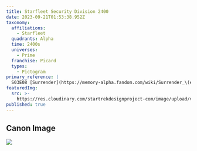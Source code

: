 ```yaml
---
title: Starfleet Security Division 2400
date: 2023-09-21T01:53:38.952Z
taxonomy:
  affiliations:
    - Starfleet
  quadrants: Alpha
  time: 2400s
  universes:
    - Prime
  franchise: Picard
  types:
    - Pictogram
primary_reference: |
  S03E08 [Surrender](https://memory-alpha.fandom.com/wiki/Surrender_\(episode\))
featuredImg:
  src: >-
    https://res.cloudinary.com/startrekdesignproject-com/image/upload/v1695261193/Starfleet-Security-Division-2400s.png
published: true
---
```


## Canon Image

![](https://res.cloudinary.com/startrekdesignproject-com/image/upload/v1695261193/Starfleet-Security-2400s_PRO-3x8-1.jpg)
